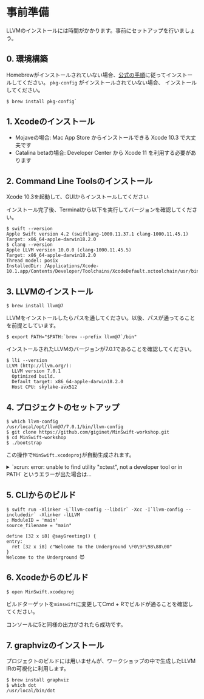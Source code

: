# 事前準備

LLVMのインストールには時間がかかります。事前にセットアップを行いましょう。

## 0. 環境構築

Homebrewがインストールされていない場合、[公式の手順](https://brew.sh/index_ja)に従ってインストールしてください。
`pkg-config` がインストールされていない場合、 インストールしてください。

```console
$ brew install pkg-config`
```

## 1. Xcodeのインストール

- Mojaveの場合: Mac App Store からインストールできる Xcode 10.3 で大丈夫です
- Catalina betaの場合: Developer Center から Xcode 11 を利用する必要があります

## 2. Command Line Toolsのインストール

Xcode 10.3を起動して、GUIからインストールしてください

インストール完了後、Terminalから以下を実行してバージョンを確認してください。

```console
$ swift --version
Apple Swift version 4.2 (swiftlang-1000.11.37.1 clang-1000.11.45.1)
Target: x86_64-apple-darwin18.2.0
$ clang --version
Apple LLVM version 10.0.0 (clang-1000.11.45.5)
Target: x86_64-apple-darwin18.2.0
Thread model: posix
InstalledDir: /Applications/Xcode-10.1.app/Contents/Developer/Toolchains/XcodeDefault.xctoolchain/usr/bin
```

## 3. LLVMのインストール

```console
$ brew install llvm@7
```

LLVMをインストールしたらパスを通してください。以後、パスが通ってることを前提としています。

```console
$ export PATH="$PATH:`brew --prefix llvm@7`/bin"
```

インストールされたLLVMのバージョンが7.0.1であることを確認してください。

```console
$ lli --version
LLVM (http://llvm.org/):
  LLVM version 7.0.1
  Optimized build.
  Default target: x86_64-apple-darwin18.2.0
  Host CPU: skylake-avx512
```

## 4. プロジェクトのセットアップ

```console
$ which llvm-config
/usr/local/opt/llvm@7/7.0.1/bin/llvm-config
$ git clone https://github.com/giginet/MinSwift-workshop.git
$ cd MinSwift-workshop
$ ./bootstrap
```

この操作で`MinSwift.xcodeproj`が自動生成されます。

<details><summary>`xcrun: error: unable to find utility "xctest", not a developer tool or in PATH` というエラーが出た場合は…</summary>
<p>

`xcode-select` でdeveloper directoryへのpathが通っていない可能性があります。

```console
$ sudo xcode-select -s /Applications/Xcode.app/Contents/Developer
$ xcode-select -p
/Applications/Xcode.app/Contents/Developer
```

Xcode betaのユーザーはpathを読み替えてください。

</p>
</details>

## 5. CLIからのビルド

```console
$ swift run -Xlinker -L`llvm-config --libdir` -Xcc -I`llvm-config --includedir` -Xlinker -lLLVM
; ModuleID = 'main'
source_filename = "main"

define [32 x i8] @sayGreeting() {
entry:
  ret [32 x i8] c"Welcome to the Underground \F0\9F\98\88\00"
}
Welcome to the Underground 😈
```

## 6. Xcodeからのビルド

```
$ open MinSwift.xcodeproj
```

ビルドターゲットを`minswift`に変更してCmd + Rでビルドが通ることを確認してください。

コンソールに5と同様の出力がされたら成功です。

## 7. graphvizのインストール

プロジェクトのビルドには用いませんが、ワークショップの中で生成したLLVM IRの可視化に利用します。

```console
$ brew install graphviz
$ which dot
/usr/local/bin/dot
```

